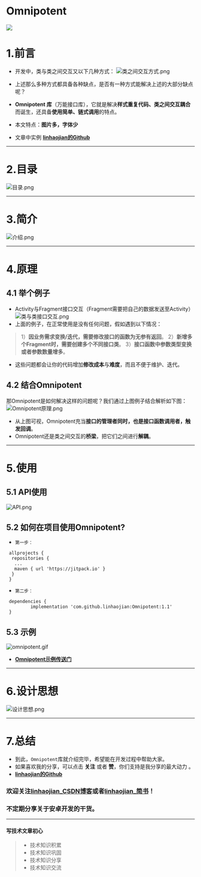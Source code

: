 # Omnipotent
![](https://upload-images.jianshu.io/upload_images/10018045-3a1d916e0af2d37b.jpg?imageMogr2/auto-orient/strip%7CimageView2/2/w/1240)

# 1.前言
   - 开发中，类与类之间交互又以下几种方式：
![类之间交互方式.png](https://upload-images.jianshu.io/upload_images/10018045-2a8510cd05bf4314.png?imageMogr2/auto-orient/strip%7CimageView2/2/w/1240)

   - 上述那么多种方式都具备各种缺点，是否有一种方式能解决上述的大部分缺点呢？
   - **Omnipotent  库**（万能接口库），它就是解决**样式重复代码、类之间交互耦合**而诞生，还具备**使用简单、链式调用**的特点。
   - 本文特点：**图片多，字体少**
   - 文章中实例  **[linhaojian的Github](https://github.com/linhaojian)**
   _______________________________________________________________________________
 # 2.目录
![目录.png](https://upload-images.jianshu.io/upload_images/10018045-0dba7d4e7d612010.png?imageMogr2/auto-orient/strip%7CimageView2/2/w/1240)
 _______________________________________________________________________________
# 3.简介
![介绍.png](https://upload-images.jianshu.io/upload_images/10018045-74e9c3e8f10001b6.png?imageMogr2/auto-orient/strip%7CimageView2/2/w/1240)
_______________________________________________________________________________
# 4.原理
## 4.1 举个例子
- Activity与Fragment接口交互（Fragment需要把自己的数据发送至Activity）
![类与类接口交互.png](https://upload-images.jianshu.io/upload_images/10018045-1a7fdf935ba58fa4.png?imageMogr2/auto-orient/strip%7CimageView2/2/w/1240)
- 上面的例子，在正常使用是没有任何问题，假如遇到以下情况：
> 1）**因业务需求变换/迭代，需要修改接口的函数为无参有返回**。
> 2）**新增多个Fragment时，需要创建多个不同接口类**。
> 3）**接口函数中参数类型变换或者参数数量增多**。
- 这些问题都会让你的代码增加**修改成本**与**难度**，而且不便于维护、迭代。
## 4.2 结合Omnipotent
那Omnipotent是如何解决这样的问题呢？我们通过上图例子结合解析如下图：
![Omnipotent原理.png](https://upload-images.jianshu.io/upload_images/10018045-1c2c932c7e535ea6.png?imageMogr2/auto-orient/strip%7CimageView2/2/w/1240)

- 从上图可视，Omnipotent充当**接口的管理者同时，也是接口函数调用者，触发回调**。
- Omnipotent还是类之间交互的**桥梁**，把它们之间进行**解耦**。
_______________________________________________________________________________
# 5.使用
## 5.1 API使用
![API.png](https://upload-images.jianshu.io/upload_images/10018045-d5c31bd655fe8f22.png?imageMogr2/auto-orient/strip%7CimageView2/2/w/1240)

## 5.2 如何在项目使用Omnipotent?
- `第一步：`
```Android
 allprojects {
  repositories {
   ...
   maven { url 'https://jitpack.io' }
  }
 }
```
- `第二步：`
```Android
 dependencies {
         implementation 'com.github.linhaojian:Omnipotent:1.1'
 }
```
## 5.3 示例
![omnipotent.gif](https://upload-images.jianshu.io/upload_images/10018045-d48400e661d290cd.gif?imageMogr2/auto-orient/strip)

- **[Omnipotent示例传送门](https://github.com/linhaojian/Omnipotent)**
_______________________________________________________________________________

# 6.设计思想
![设计思想.png](https://upload-images.jianshu.io/upload_images/10018045-549009f9c295ca95.png?imageMogr2/auto-orient/strip%7CimageView2/2/w/1240)

_______________________________________________________________________________
# 7.总结
- 到此，`Omnipotent`库就介绍完毕，希望能在开发过程中帮助大家。
- 如果喜欢我的分享，可以点击  **关注**  或者  **赞**，你们支持是我分享的最大动力 。
-  **[linhaojian的Github](https://github.com/linhaojian)**
### 欢迎关注[linhaojian_CSDN博客](https://blog.csdn.net/qwe851023)或者[linhaojian_简书](https://www.jianshu.com/u/ef9bd53a8cbe)！
### 不定期分享关于安卓开发的干货。
_______________________________________________________________________________
#### 写技术文章初心
> - 技术知识积累
> - 技术知识巩固
> - 技术知识分享
> - 技术知识交流






